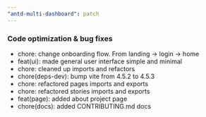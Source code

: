 ```yaml
---
"antd-multi-dashboard": patch
---
```


### Code optimization & bug fixes
- chore: change onboarding flow. From landing → login → home
- feat(ui): made general user interface simple and minimal
- chore: cleaned up imports and refactors
- chore(deps-dev): bump vite from 4.5.2 to 4.5.3
- chore: refactored pages imports and exports
- chore: refactored stories imports and exports
- feat(page): added about project page
- chore(docs): added CONTRIBUTING.md docs
